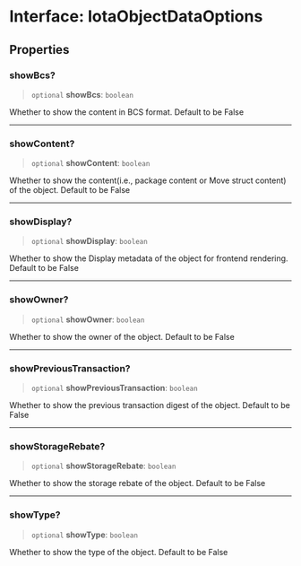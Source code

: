 # Interface: IotaObjectDataOptions

## Properties

### showBcs?

> `optional` **showBcs**: `boolean`

Whether to show the content in BCS format. Default to be False

---

### showContent?

> `optional` **showContent**: `boolean`

Whether to show the content(i.e., package content or Move struct content) of the object. Default to
be False

---

### showDisplay?

> `optional` **showDisplay**: `boolean`

Whether to show the Display metadata of the object for frontend rendering. Default to be False

---

### showOwner?

> `optional` **showOwner**: `boolean`

Whether to show the owner of the object. Default to be False

---

### showPreviousTransaction?

> `optional` **showPreviousTransaction**: `boolean`

Whether to show the previous transaction digest of the object. Default to be False

---

### showStorageRebate?

> `optional` **showStorageRebate**: `boolean`

Whether to show the storage rebate of the object. Default to be False

---

### showType?

> `optional` **showType**: `boolean`

Whether to show the type of the object. Default to be False

